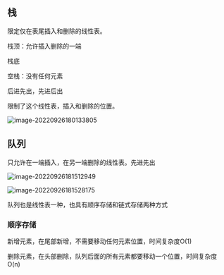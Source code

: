 ## 栈

限定仅在表尾插入和删除的线性表。

栈顶：允许插入删除的一端

栈底

空栈：没有任何元素

后进先出，先进后出



限制了这个线性表，插入和删除的位置。

![image-20220926180133805](..\$Image\DataStructure\image-20220926180133805.png)



## 队列

只允许在一端插入，在另一端删除的线性表。先进先出



![image-20220926181512949](..\$Image\DataStructure\image-20220926181512949.png)

![image-20220926181528175](..\$Image\DataStructure\image-20220926181528175.png)



队列也是线性表一种，也具有顺序存储和链式存储两种方式



### 顺序存储

新增元素，在尾部新增，不需要移动任何元素位置，时间复杂度O(1)



删除元素，在头部删除，队列后面的所有元素都要移动一个位置，时间复杂度O(n)



